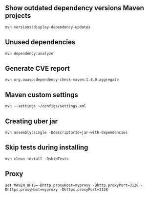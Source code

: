 ## Show outdated dependency versions Maven projects
`mvn versions:display-dependency-updates`

## Unused dependencies
`mvn dependency:analyze`

## Generate CVE report
`mvn org.owasp:dependency-check-maven:1.4.0:aggregate`

## Maven custom settings
`mvn --settings ~/configs/settings.xml`

## Creating uber jar
`mvn assembly:single -DdescriptorId=jar-with-dependencies`

## Skip tests during installing
`mvn clean install -DskipTests`

## Proxy
`set MAVEN_OPTS=-Dhttp.proxyHost=myproxy -Dhttp.proxyPort=3128 -Dhttps.proxyHost=myproxy -Dhttps.proxyPort=3128`

